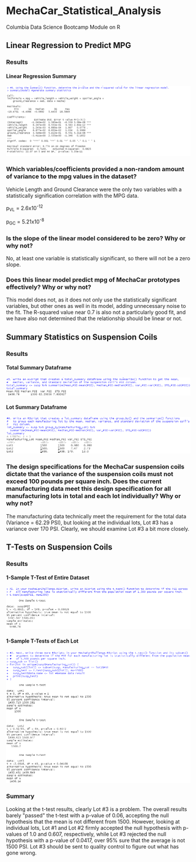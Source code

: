 # MechaCar_Statistical_Analysis
Columbia Data Science Bootcamp Module on R

## Linear Regression to Predict MPG
### Results
#### Linear Regression Summary
![](screenshots/linear_regression.png)
### Which variables/coefficients provided a non-random amount of variance to the mpg values in the dataset?
Vehicle Length and Ground Clearance were the only two variables with a statistically signification correlation with the MPG data.

p<sub>VL</sub> = 2.6x10<sup>-12</sup>

p<sub>GC</sub> = 5.21x10<sup>-8</sup>

### Is the slope of the linear model considered to be zero? Why or why not?
No, at least one variable is statistically significant, so there will not be a zero slope.

### Does this linear model predict mpg of MechaCar prototypes effectively? Why or why not?
This model does not, as it does not only use the statistically significant variables, but other ones as well in its model, adding unnecessary noise to the fit.  The R-squared value near 0.7 is also not a particularly good fit, and we have also not determined that the relationship should be linear or not.

## Summary Statistics on Suspension Coils
### Results
#### Total Summary Dataframe
![](screenshots/total_summary.png)
#### Lot Summary Dataframe
![](screenshots/lot_summary.png)
### The design specifications for the MechaCar suspension coils dictate that the variance of the suspension coils must not exceed 100 pounds per square inch. Does the current manufacturing data meet this design specification for all manufacturing lots in total and each lot individually? Why or why not?
The manufacturing data technically meet the requirement for the total data (Variance = 62.29 PSI), but looking at the individual lots, Lot #3 has a variance over 170 PSI.  Clearly, we should examine Lot #3 a bit more closely.

## T-Tests on Suspension Coils
### Results
#### 1-Sample T-Test of Entire Dataset
![](screenshots/t_test.png)
#### 1-Sample T-Tests of Each Lot
![](screenshots/lot_tests.png)
### Summary
Looking at the t-test results, clearly Lot #3 is a problem.  The overall results barely "passed" the t-test with a p-value of 0.06, accepting the null hypothesis that the mean is not different from 1500.  However, looking at individual lots, Lot #1 and Lot #2 firmly accepted the null hypothesis with p-values of 1.0 and 0.607, respectively, while Lot #3 rejected the null hypothesis with a p-value of 0.0417, over 95% sure that the average is not 1500 PSI.  Lot #3 should be sent to quality control to figure out what has gone wrong.
